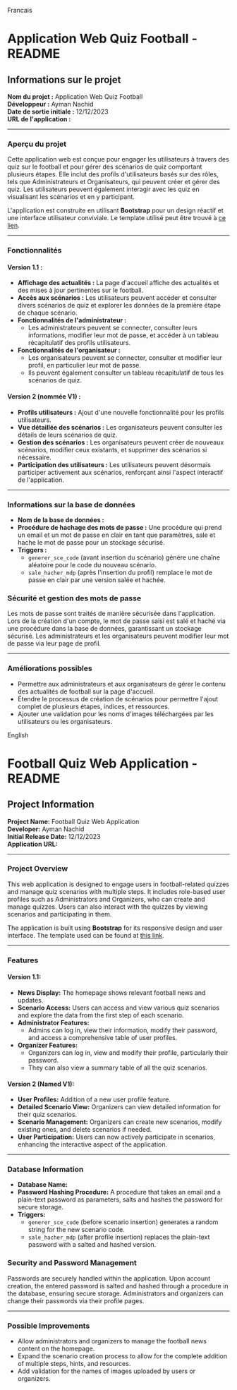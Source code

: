 Francais

# Application Web Quiz Football - README

## Informations sur le projet

**Nom du projet :** Application Web Quiz Football  
**Développeur :** Ayman Nachid  
**Date de sortie initiale :** 12/12/2023  
**URL de l'application :**  

---

### Aperçu du projet

Cette application web est conçue pour engager les utilisateurs à travers des quiz sur le football et pour gérer des scénarios de quiz comportant plusieurs étapes. Elle inclut des profils d'utilisateurs basés sur des rôles, tels que Administrateurs et Organisateurs, qui peuvent créer et gérer des quiz. Les utilisateurs peuvent également interagir avec les quiz en visualisant les scénarios et en y participant.

L'application est construite en utilisant **Bootstrap** pour un design réactif et une interface utilisateur conviviale. Le template utilisé peut être trouvé à [ce lien]((https://htmlrev.com/free-html-templates.html)).

---

### Fonctionnalités

#### Version 1.1 :
- **Affichage des actualités :** La page d'accueil affiche des actualités et des mises à jour pertinentes sur le football.
- **Accès aux scénarios :** Les utilisateurs peuvent accéder et consulter divers scénarios de quiz et explorer les données de la première étape de chaque scénario.
- **Fonctionnalités de l'administrateur :**
  - Les administrateurs peuvent se connecter, consulter leurs informations, modifier leur mot de passe, et accéder à un tableau récapitulatif des profils utilisateurs.
- **Fonctionnalités de l'organisateur :**
  - Les organisateurs peuvent se connecter, consulter et modifier leur profil, en particulier leur mot de passe.
  - Ils peuvent également consulter un tableau récapitulatif de tous les scénarios de quiz.

#### Version 2 (nommée V1) :
- **Profils utilisateurs :** Ajout d'une nouvelle fonctionnalité pour les profils utilisateurs.
- **Vue détaillée des scénarios :** Les organisateurs peuvent consulter les détails de leurs scénarios de quiz.
- **Gestion des scénarios :** Les organisateurs peuvent créer de nouveaux scénarios, modifier ceux existants, et supprimer des scénarios si nécessaire.
- **Participation des utilisateurs :** Les utilisateurs peuvent désormais participer activement aux scénarios, renforçant ainsi l'aspect interactif de l'application.

---

### Informations sur la base de données

- **Nom de la base de données :**  
- **Procédure de hachage des mots de passe :** Une procédure qui prend un email et un mot de passe en clair en tant que paramètres, sale et hache le mot de passe pour un stockage sécurisé.
- **Triggers :**
  - `generer_sce_code` (avant insertion du scénario) génère une chaîne aléatoire pour le code du nouveau scénario.
  - `sale_hacher_mdp` (après l'insertion du profil) remplace le mot de passe en clair par une version salée et hachée.

### Sécurité et gestion des mots de passe

Les mots de passe sont traités de manière sécurisée dans l'application. Lors de la création d'un compte, le mot de passe saisi est salé et haché via une procédure dans la base de données, garantissant un stockage sécurisé. Les administrateurs et les organisateurs peuvent modifier leur mot de passe via leur page de profil.

---

### Améliorations possibles

- Permettre aux administrateurs et aux organisateurs de gérer le contenu des actualités de football sur la page d'accueil.
- Étendre le processus de création de scénarios pour permettre l'ajout complet de plusieurs étapes, indices, et ressources.
- Ajouter une validation pour les noms d'images téléchargées par les utilisateurs ou les organisateurs.




English

# Football Quiz Web Application - README

## Project Information

**Project Name:** Football Quiz Web Application  
**Developer:** Ayman Nachid  
**Initial Release Date:** 12/12/2023  
**Application URL:**

---

### Project Overview

This web application is designed to engage users in football-related quizzes and manage quiz scenarios with multiple steps. It includes role-based user profiles such as Administrators and Organizers, who can create and manage quizzes. Users can also interact with the quizzes by viewing scenarios and participating in them.

The application is built using **Bootstrap** for its responsive design and user interface. The template used can be found at [this link](https://1.com).

---

### Features

#### Version 1.1:
- **News Display:** The homepage shows relevant football news and updates.
- **Scenario Access:** Users can access and view various quiz scenarios and explore the data from the first step of each scenario.
- **Administrator Features:** 
  - Admins can log in, view their information, modify their password, and access a comprehensive table of user profiles.
- **Organizer Features:** 
  - Organizers can log in, view and modify their profile, particularly their password.
  - They can also view a summary table of all the quiz scenarios.

#### Version 2 (Named V1):
- **User Profiles:** Addition of a new user profile feature.
- **Detailed Scenario View:** Organizers can view detailed information for their quiz scenarios.
- **Scenario Management:** Organizers can create new scenarios, modify existing ones, and delete scenarios if needed.
- **User Participation:** Users can now actively participate in scenarios, enhancing the interactive aspect of the application.

---

### Database Information

- **Database Name:**  
- **Password Hashing Procedure:** A procedure that takes an email and a plain-text password as parameters, salts and hashes the password for secure storage.
- **Triggers:**
  - `generer_sce_code` (before scenario insertion) generates a random string for the new scenario code.
  - `sale_hacher_mdp` (after profile insertion) replaces the plain-text password with a salted and hashed version.


### Security and Password Management

Passwords are securely handled within the application. Upon account creation, the entered password is salted and hashed through a procedure in the database, ensuring secure storage. Administrators and organizers can change their passwords via their profile pages.

---

### Possible Improvements

- Allow administrators and organizers to manage the football news content on the homepage.
- Expand the scenario creation process to allow for the complete addition of multiple steps, hints, and resources.
- Add validation for the names of images uploaded by users or organizers.

